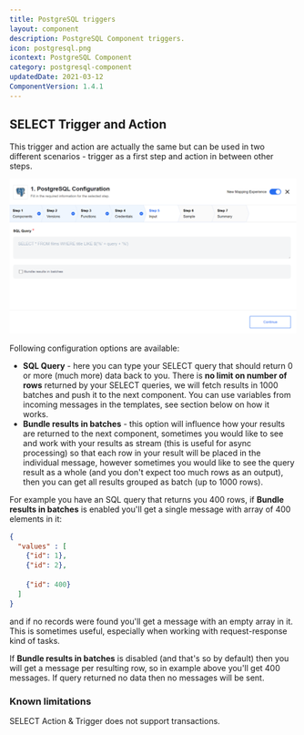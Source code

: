 ```yaml
---
title: PostgreSQL triggers
layout: component
description: PostgreSQL Component triggers.
icon: postgresql.png
icontext: PostgreSQL Component
category: postgresql-component
updatedDate: 2021-03-12
ComponentVersion: 1.4.1
---
```


## SELECT Trigger and Action

This trigger and action are actually the same but can be used in two different
scenarios - trigger as a first step and action in between other steps.

![PostgreSQL - first step](img/postgresql-first-step.png)

Following configuration options are available:

*   **SQL Query** - here you can type your SELECT query that should return 0 or more (much more) data back to you. There is **no limit on number of rows** returned by your SELECT queries, we will fetch results in 1000 batches and push it to the next component. You can use variables from incoming messages in the templates, see section below on how it works.
*   **Bundle results in batches** - this option will influence how your results are returned to the next component, sometimes you would like to see and work with your results as stream (this is useful for async processing) so that each row in your result will be placed in the individual message, however sometimes you would like to see the query result as a whole (and you don't expect too much rows as an output), then you can get all results grouped as batch (up to 1000 rows).

For example you have an SQL query that returns you 400 rows, if **Bundle results in batches**
is enabled you'll get a single message with array of 400 elements in it:

```json
{
  "values" : [
    {"id": 1},
    {"id": 2},

    {"id": 400}
  ]
}
```

and if no records were found you'll get a message with an empty array in it. This
is sometimes useful, especially when working with request-response kind of tasks.

If **Bundle results in batches** is disabled (and that's so by default) then you
will get a message per resulting row, so in example above you'll get 400 messages.
If query returned no data then no messages will be sent.

### Known limitations

SELECT Action & Trigger does not support transactions.
